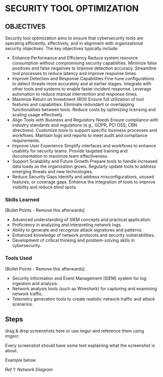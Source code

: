 # SECURITY TOOL OPTIMIZATION

## OBJECTIVES


Security tool optimization aims to ensure that cybersecurity tools are operating efficiently, effectively, and in alignment with organizational security objectives. The key objectives typically include:

- Enhance Performance and Efficiency
Reduce system resource consumption without compromising security capabilities.
Minimize false positives and false negatives to improve detection accuracy.
Streamline tool processes to reduce latency and improve response times.
- Improve Detection and Response Capabilities
Fine-tune configurations to detect threats more accurately and at earlier stages.
Integrate with other tools and systems to enable faster incident response.
Leverage automation to reduce manual intervention and response times.
- Maximize Return on Investment (ROI)
Ensure full utilization of tool features and capabilities.
Eliminate redundant or overlapping functionalities between tools.
Reduce costs by optimizing licensing and scaling usage effectively.
- Align Tools with Business and Regulatory Needs
Ensure compliance with industry standards and regulations (e.g., GDPR, PCI DSS, CBN directives).
Customize tools to support specific business processes and workflows.
Maintain logs and reports to meet audit and compliance requirements.
- Improve User Experience
Simplify interfaces and workflows to enhance usability for security teams.
Provide targeted training and documentation to maximize team effectiveness.
- Support Scalability and Future Growth
Prepare tools to handle increased data loads as the organization grows.
Regularly update tools to address emerging threats and new technologies.
- Reduce Security Gaps
Identify and address misconfigurations, unused features, or coverage gaps.
Enhance the integration of tools to improve visibility and reduce blind spots.

### Skills Learned
[Bullet Points - Remove this afterwards]

- Advanced understanding of SIEM concepts and practical application.
- Proficiency in analyzing and interpreting network logs.
- Ability to generate and recognize attack signatures and patterns.
- Enhanced knowledge of network protocols and security vulnerabilities.
- Development of critical thinking and problem-solving skills in cybersecurity.

### Tools Used
[Bullet Points - Remove this afterwards]

- Security Information and Event Management (SIEM) system for log ingestion and analysis.
- Network analysis tools (such as Wireshark) for capturing and examining network traffic.
- Telemetry generation tools to create realistic network traffic and attack scenarios.

## Steps
drag & drop screenshots here or use imgur and reference them using imgsrc

Every screenshot should have some text explaining what the screenshot is about.

Example below.

*Ref 1: Network Diagram*
